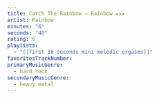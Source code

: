 ```yaml
---
title: Catch The Rainbow — Rainbow ★★★
artist: Rainbow
minutes: "6"
seconds: "40"
rating: 6
playlists:
  - "[[first 30 seconds mini melodic orgasms]]"
favoritesTrackNumber:
primaryMusicGenre:
  - hard rock
secondaryMusicGenre:
  - heavy metal
---
```

